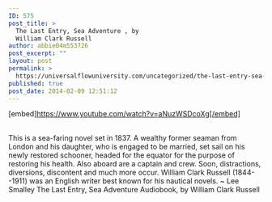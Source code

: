 ```yaml
---
ID: 575
post_title: >
  The Last Entry, Sea Adventure , by
  William Clark Russell
author: abbie04m553726
post_excerpt: ""
layout: post
permalink: >
  https://universalflowuniversity.com/uncategorized/the-last-entry-sea-adventure-by-william-clark-russell/
published: true
post_date: 2014-02-09 12:51:12
---
```

[embed]https://www.youtube.com/watch?v=aNuzWSDcoXg[/embed]</br></br>
<p>This is a sea-faring novel set in 1837. A wealthy former seaman from London and his daughter, who is engaged to be married, set sail on his newly restored schooner, headed for the equator for the purpose of restoring his health. Also aboard are a captain and crew. Soon, distractions, diversions, discontent and much more occur. William Clark Russell (1844--1911) was an English writer best known for his nautical novels. ~ Lee Smalley
The Last Entry, Sea Adventure Audiobook, by William Clark Russell </p>